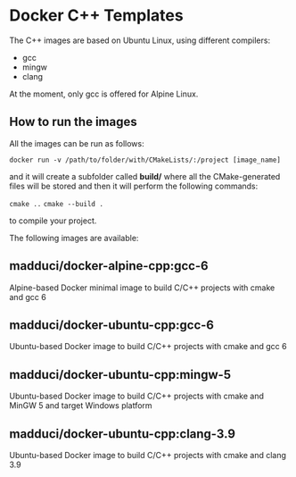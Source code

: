 # Docker C++ Templates

The C++ images are based on Ubuntu Linux, using different compilers:

* gcc
* mingw
* clang

At the moment, only gcc is offered for Alpine Linux.

## How to run the images

All the images can be run as follows:

`docker run -v /path/to/folder/with/CMakeLists/:/project [image_name]`

and it will create a subfolder called **build/** where all the CMake-generated files will be stored and then it will perform the following commands: 

`cmake ..`
`cmake --build .`

to compile your project.

The following images are available:

## madduci/docker-alpine-cpp:gcc-6

Alpine-based Docker minimal image to build C/C++ projects with cmake and gcc 6

## madduci/docker-ubuntu-cpp:gcc-6

Ubuntu-based Docker image to build C/C++ projects with cmake and gcc 6

## madduci/docker-ubuntu-cpp:mingw-5

Ubuntu-based Docker image to build C/C++ projects with cmake and MinGW 5 and target Windows platform

## madduci/docker-ubuntu-cpp:clang-3.9

Ubuntu-based Docker image to build C/C++ projects with cmake and clang 3.9